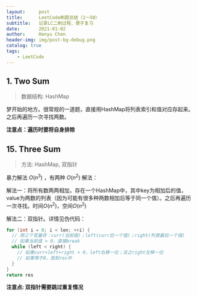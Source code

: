 ```yaml
---
layout:     post
title:      LeetCode刷题总结（1～50）
subtitle:   记录LC二刷过程，便于复习
date:       2021-01-02
author:     Hanyu Chen
header-img: img/post-bg-debug.png
catalog: true
tags:
    - LeetCode
---
```


## 1. Two Sum

> 数据结构: HashMap

梦开始的地方。很常规的一道题，直接用HashMap将列表索引和值对应存起来。之后再遍历一次寻找两数。

**注意点：遍历时要将自身排除**

## 15. Three Sum

> 方法: HashMap, 双指针

暴力解法 $O(n^3)$ ，有两种 $O(n^2)$ 解法：

解法一：将所有数两两相加，存在一个HashMap中，其中key为相加后的值，value为两数的列表（因为可能有很多种两数相加后等于同一个值）。之后再遍历一次寻找。时间$O(n^2)​$，空间$O(n^2)​$

解法二：双指针。详情见伪代码：
```java
for (int i = 0; i < len; ++i) {
  // 用三个变量存：curr(当前值)；left(curr后一个值)；right(列表最后一个值)
  // 如果当前值 > 0，直接break
  while (left < right) {
    // 如果curr+left+right < 0，left右移一位；反之right左移一位
    // 如果等于0，放到res中
  }
}
return res
```

**注意点: 双指针需要跳过重复情况**